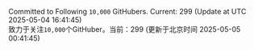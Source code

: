 Committed to Following `10,000` GitHubers. Current: <!-- FOLLOWING_COUNT -->299<!-- FOLLOWING_COUNT --> (Update at UTC <!-- LAST_UPDATED -->2025-05-04 16:41:45<!-- LAST_UPDATED -->)<br>
致力于关注`10,000`个GitHuber。当前：<!-- FOLLOWING_COUNT -->299<!-- FOLLOWING_COUNT --> (更新于北京时间 <!-- LAST_UPDATED_CST -->2025-05-05 00:41:45<!-- LAST_UPDATED_CST -->)
